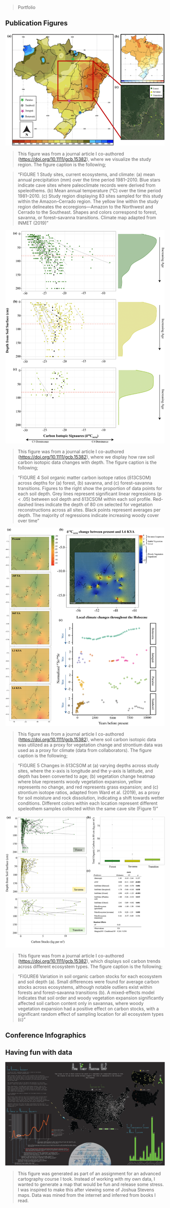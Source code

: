 
> Portfolio

## Publication Figures

![](/assets/img/StudyRegion_9.29.20.png)

> This figure was from a journal article I co-authored
> (<https://doi.org/10.1111/gcb.15382>), where we visualize the study
> region. The figure caption is the following;

> “FIGURE 1 Study sites, current ecosystems, and climate: (a) mean
> annual precipitation (mm) over the time period 1981–2010. Blue stars
> indicate cave sites where paleoclimate records were derived from
> speleothems. (b) Mean annual temperature (℃) over the time period
> 1981–2010. (c) Study region displaying 83 sites sampled for this study
> within the Amazon–Cerrado region. The yellow line within the study
> region delineates the ecoregions—Amazon to the Northwest and Cerrado
> to the Southeast. Shapes and colors correspond to forest, savanna, or
> forest–savanna transitions. Climate map adapted from INMET (2019)”

![](/assets/img/rawdata_9.29.20.png)

> This figure was from a journal article I co-authored
> (<https://doi.org/10.1111/gcb.15382>), where we display how raw soil
> carbon isotopic data changes with depth. The figure caption is the
> following;

> “FIGURE 4 Soil organic matter carbon isotope ratios (δ13CSOM) across
> depths for (a) forest, (b) savanna, and (c) forest–savanna
> transitions. Figures to the right show the proportion of data points
> for each soil depth. Grey lines represent significant linear
> regressions (p &lt; .05) between soil depth and δ13CSOM within each
> soil profile. Red-dashed lines indicate the depth of 80 cm selected
> for vegetation reconstructions across all sites. Black points
> represent averages per depth. The majority of regressions indicate
> increasing woody cover over time”

![](/assets/img/MapFigure_9.29.20.png)

> This figure was from a journal article I co-authored
> (<https://doi.org/10.1111/gcb.15382>), where soil carbon isotopic data
> was utilized as a proxy for vegetation change and strontium data was
> used as a proxy for climate (data from collaborators). The figure
> caption is the following;

> “FIGURE 5 Changes in δ13CSOM at (a) varying depths across study sites,
> where the x-axis is longitude and the y-axis is latitude, and depth
> has been converted to age; (b) vegetation change heatmap where blue
> represents woody vegetation expansion, yellow represents no change,
> and red represents grass expansion; and (c) strontium isotope ratios,
> adapted from Ward et al. (2019), as a proxy for soil moisture and rock
> dissolution, indicating a shift towards wetter conditions. Different
> colors within each location represent different speleothem samples
> collected within the same cave site (Figure 1)”

![](/assets/img/finaltotalcarbon_9.29.20.png)

> This figure was from a journal article I co-authored
> (<https://doi.org/10.1111/gcb.15382>), which displays soil carbon
> trends across different ecosystem types. The figure caption is the
> following;

> “FIGURE6 Variation in soil organic carbon stocks for each ecosystem
> and soil depth (a). Small differences were found for average carbon
> stocks across ecosystems, although notable outliers exist within
> forests and forest–savanna transitions (b). A mixed-effects model
> indicates that soil order and woody vegetation expansion significantly
> affected soil carbon content only in savannas, where woody vegetation
> expansion had a positive effect on carbon stocks, with a significant
> random effect of sampling location for all ecosystem types (c)”

## Conference Infographics

## Having fun with data

![](/assets/img/Wright_Fun.png)

> This figure was generated as part of an assignment for an advanced
> cartography course I took. Instead of working with my own data, I
> wanted to generate a map that would be fun and release some stress. I
> was inspired to make this after viewing some of Joshua Stevens maps.
> Data was mined from the internet and inferred from books I read.
